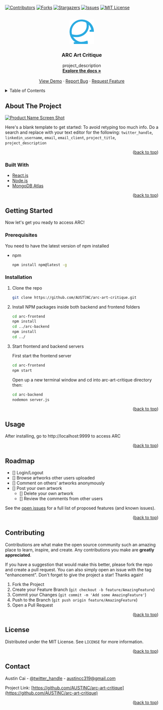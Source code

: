 <div id="top"></div>

<!-- PROJECT ARC -->

[![Contributors][contributors-shield]][contributors-url]
[![Forks][forks-shield]][forks-url]
[![Stargazers][stars-shield]][stars-url]
[![Issues][issues-shield]][issues-url]
[![MIT License][license-shield]][license-url]



<!-- PROJECT LOGO -->
<br />
<div align="center">
  <a href="https://github.com/AUSTlNC/arc-art-critique">
    <img src="arc-frontend/public/img/logoblue.png" alt="Logo" width="80" height="80">
  </a>

<h3 align="center">ARC Art Critique</h3>

  <p align="center">
    project_description
    <br />
    <a href="https://github.com/AUSTlNC/arc-art-critique"><strong>Explore the docs »</strong></a>
    <br />
    <br />
    <a href="https://github.com/AUSTlNC/arc-art-critique">View Demo</a>
    ·
    <a href="https://github.com/AUSTlNC/arc-art-critique/issues">Report Bug</a>
    ·
    <a href="https://github.com/AUSTlNC/arc-art-critique/issues">Request Feature</a>
  </p>
</div>



<!-- TABLE OF CONTENTS -->
<details>
  <summary>Table of Contents</summary>
  <ol>
    <li>
      <a href="#about-the-project">About The Project</a>
      <ul>
        <li><a href="#built-with">Built With</a></li>
      </ul>
    </li>
    <li>
      <a href="#getting-started">Getting Started</a>
      <ul>
        <li><a href="#prerequisites">Prerequisites</a></li>
        <li><a href="#installation">Installation</a></li>
      </ul>
    </li>
    <li><a href="#usage">Usage</a></li>
    <li><a href="#roadmap">Roadmap</a></li>
    <li><a href="#contributing">Contributing</a></li>
    <li><a href="#license">License</a></li>
    <li><a href="#contact">Contact</a></li>
    <li><a href="#acknowledgments">Acknowledgments</a></li>
  </ol>
</details>



<!-- ABOUT THE PROJECT -->
## About The Project

[![Product Name Screen Shot][product-screenshot]](localhost:9999)

Here's a blank template to get started: To avoid retyping too much info. Do a search and replace with your text editor for the following: `twitter_handle`, `linkedin_username`, `email`, `email_client`, `project_title`, `project_description`

<p align="right">(<a href="#top">back to top</a>)</p>



### Built With

* [React.js](https://reactjs.org/)
* [Node.js](https://nodejs.org/)
* [MongoDB Atlas](https://www.mongodb.com/atlas/)


<p align="right">(<a href="#top">back to top</a>)</p>



<!-- GETTING STARTED -->
## Getting Started

Now let's get you ready to access ARC!

### Prerequisites

You need to have the latest version of npm installed

* npm
  ```sh
  npm install npm@latest -g
  ```

### Installation

1. Clone the repo
   ```sh
   git clone https://github.com/AUSTlNC/arc-art-critique.git
   ```
2. Install NPM packages inside both backend and frontend folders
   ```sh
   cd arc-frontend
   npm install
   cd ../arc-backend
   npm install
   cd ../
   ```
3. Start frontend and backend servers

   First start the frontend server
   ```sh
   cd arc-frontend
   npm start
   ```
   Open up a new terminal window and cd into arc-art-critique directory then:
   ```sh
   cd arc-backend
   nodemon server.js
   ```

<p align="right">(<a href="#top">back to top</a>)</p>



<!-- USAGE EXAMPLES -->
## Usage

After installing, go to http://localhost:9999 to access ARC

<p align="right">(<a href="#top">back to top</a>)</p>



<!-- ROADMAP -->
## Roadmap

- [] Login/Logout
- [] Browse artworks other users uploaded
- [] Comment on others' artworks anonymously
- [] Post your own artwork
    - [] Delete your own artwork
    - [] Review the comments from other users

See the [open issues](https://github.com/AUSTlNC/arc-art-critique/issues) for a full list of proposed features (and known issues).

<p align="right">(<a href="#top">back to top</a>)</p>



<!-- CONTRIBUTING -->
## Contributing

Contributions are what make the open source community such an amazing place to learn, inspire, and create. Any contributions you make are **greatly appreciated**.

If you have a suggestion that would make this better, please fork the repo and create a pull request. You can also simply open an issue with the tag "enhancement".
Don't forget to give the project a star! Thanks again!

1. Fork the Project
2. Create your Feature Branch (`git checkout -b feature/AmazingFeature`)
3. Commit your Changes (`git commit -m 'Add some AmazingFeature'`)
4. Push to the Branch (`git push origin feature/AmazingFeature`)
5. Open a Pull Request

<p align="right">(<a href="#top">back to top</a>)</p>



<!-- LICENSE -->
## License

Distributed under the MIT License. See `LICENSE` for more information.

<p align="right">(<a href="#top">back to top</a>)</p>



<!-- CONTACT -->
## Contact

Austin Cai - [@twitter_handle](https://twitter.com/twitter_handle) - austincc319@gmail.com

Project Link: [https://github.com/AUSTlNC/arc-art-critique](https://github.com/AUSTlNC/arc-art-critique)

<p align="right">(<a href="#top">back to top</a>)</p>


<!-- MARKDOWN LINKS & IMAGES -->
<!-- https://www.markdownguide.org/basic-syntax/#reference-style-links -->
[contributors-shield]: https://img.shields.io/github/contributors/AUSTlNC/arc-art-critique.svg?style=for-the-badge
[contributors-url]: https://github.com/AUSTlNC/arc-art-critique/graphs/contributors
[forks-shield]: https://img.shields.io/github/forks/AUSTlNC/arc-art-critique.svg?style=for-the-badge
[forks-url]: https://github.com/AUSTlNC/arc-art-critique/network/members
[stars-shield]: https://img.shields.io/github/stars/AUSTlNC/arc-art-critique.svg?style=for-the-badge
[stars-url]: https://github.com/AUSTlNC/arc-art-critique/stargazers
[issues-shield]: https://img.shields.io/github/issues/AUSTlNC/arc-art-critique.svg?style=for-the-badge
[issues-url]: https://github.com/AUSTlNC/arc-art-critique/issues
[license-shield]: https://img.shields.io/github/license/AUSTlNC/arc-art-critique.svg?style=for-the-badge
[license-url]: https://github.com/AUSTlNC/arc-art-critique/blob/master/LICENSE.txt
[product-screenshot]: arc-frontend/public/img/screenshot.png
